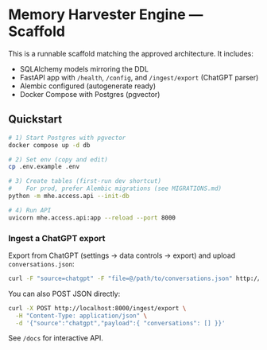 # Memory Harvester Engine — Scaffold

This is a runnable scaffold matching the approved architecture. It includes:
- SQLAlchemy models mirroring the DDL
- FastAPI app with `/health`, `/config`, and `/ingest/export` (ChatGPT parser)
- Alembic configured (autogenerate ready)
- Docker Compose with Postgres (pgvector)

## Quickstart

```bash
# 1) Start Postgres with pgvector
docker compose up -d db

# 2) Set env (copy and edit)
cp .env.example .env

# 3) Create tables (first-run dev shortcut)
#    For prod, prefer Alembic migrations (see MIGRATIONS.md)
python -m mhe.access.api --init-db

# 4) Run API
uvicorn mhe.access.api:app --reload --port 8000
```

### Ingest a ChatGPT export
Export from ChatGPT (settings → data controls → export) and upload `conversations.json`:

```bash
curl -F "source=chatgpt" -F "file=@/path/to/conversations.json" http://localhost:8000/ingest/export
```

You can also POST JSON directly:
```bash
curl -X POST http://localhost:8000/ingest/export \
  -H "Content-Type: application/json" \
  -d '{"source":"chatgpt","payload":{ "conversations": [] }}'
```

See `/docs` for interactive API.
